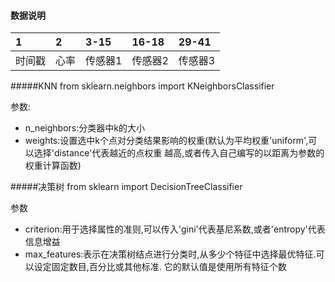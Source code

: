 #### 数据说明

| 1 | 2 | 3-15 | 16-18 | 29-41 |
| :-----| :---- | :---- | :----|:---- |
| 时间戳 | 心率 | 传感器1 | 传感器2 |传感器3|
#####KNN
from sklearn.neighbors import KNeighborsClassifier

参数:

- n_neighbors:分类器中k的大小
- weights:设置选中k个点对分类结果影响的权重(默认为平均权重'uniform',可以选择'distance'代表越近的点权重
越高,或者传入自己编写的以距离为参数的权重计算函数)

#####决策树
from sklearn import DecisionTreeClassifier

参数
- criterion:用于选择属性的准则,可以传入'gini'代表基尼系数,或者'entropy'代表信息增益
- max_features:表示在决策树结点进行分类时,从多少个特征中选择最优特征.可以设定固定数目,百分比或其他标准.
它的默认值是使用所有特征个数